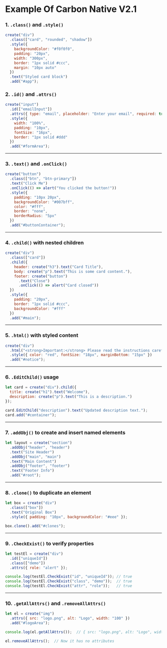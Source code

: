# Example Of Carbon Native V2.1
### 1. **`.class()` and `.style()`**

```javascript
create("div")
  .class(["card", "rounded", "shadow"])
  .style({
    backgroundColor: "#f0f0f0",
    padding: "20px",
    width: "300px",
    border: "1px solid #ccc",
    margin: "10px auto"
  })
  .text("Styled card block")
  .add("#app");
```


### 2. **`.id()` and `.attrs()`**

```javascript
create("input")
  .id(["emailInput"])
  .attrs({ type: "email", placeholder: "Enter your email", required: true })
  .style({
    width: "100%",
    padding: "10px",
    fontSize: "16px",
    border: "1px solid #ddd"
  })
  .add("#formArea");
```

---

### 3. **`.text()` and `.onClick()`**

```javascript
create("button")
  .class(["btn", "btn-primary"])
  .text("Click Me")
  .onClick(() => alert("You clicked the button!"))
  .style({
    padding: "10px 20px",
    backgroundColor: "#007bff",
    color: "#fff",
    border: "none",
    borderRadius: "5px"
  })
  .add("#buttonContainer");
```

---

### 4. **`.child()` with nested children**

```javascript
create("div")
  .class(["card"])
  .child({
    header: create("h3").text("Card Title"),
    body: create("p").text("This is some card content."),
    footer: create("button")
      .text("Close")
      .onClick(() => alert("Card closed"))
  })
  .style({
    padding: "20px",
    border: "1px solid #ccc",
    backgroundColor: "#fff"
  })
  .add("#main");
```

---

### 5. **`.html()` with styled content**

```javascript
create("div")
  .html("<strong>Important:</strong> Please read the instructions carefully.")
  .style({ color: "red", fontSize: "18px", marginBottom: "15px" })
  .add("#notice");
```

---

### 6. **`.EditChild()` usage**

```javascript
let card = create("div").child({
  title: create("h1").text("Welcome"),
  description: create("p").text("This is a description.")
});

card.EditChild("description").text("Updated description text.");
card.add("#container");
```

---

### 7. **`.addObj()` to create and insert named elements**

```javascript
let layout = create("section")
  .addObj("header", "header")
  .text("Site Header")
  .addObj("main", "main")
  .text("Main Content")
  .addObj("footer", "footer")
  .text("Footer Info")
  .add("#root");
```

---

### 8. **`.clone()` to duplicate an element**

```javascript
let box = create("div")
  .class(["box"])
  .text("Original Box")
  .style({ padding: "10px", backgroundColor: "#eee" });

box.clone().add("#clones");
```

---

### 9. **`.CheckExist()` to verify properties**

```javascript
let testEl = create("div")
  .id(["uniqueId"])
  .class(["demo"])
  .attrs({ role: "alert" });

console.log(testEl.CheckExist("id", "uniqueId")); // true
console.log(testEl.CheckExist("class", "demo"));  // true
console.log(testEl.CheckExist("attr", "role"));   // true
```

---

### 10. **`.getAllAttrs()` and `.removeAllAttrs()`**

```javascript
let el = create("img")
  .attrs({ src: "logo.png", alt: "Logo", width: "100" })
  .add("#logoArea");

console.log(el.getAllAttrs());  // { src: "logo.png", alt: "Logo", width: "100" }

el.removeAllAttrs();  // Now it has no attributes
```
